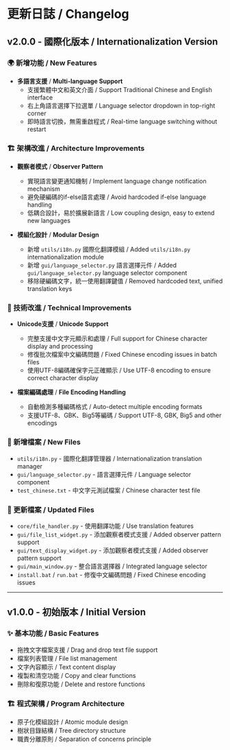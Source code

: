 # 更新日誌 / Changelog

## v2.0.0 - 國際化版本 / Internationalization Version

### 🌍 新增功能 / New Features
- **多語言支援** / **Multi-language Support**
  - 支援繁體中文和英文介面 / Support Traditional Chinese and English interface
  - 右上角語言選擇下拉選單 / Language selector dropdown in top-right corner
  - 即時語言切換，無需重啟程式 / Real-time language switching without restart

### 🏗️ 架構改進 / Architecture Improvements
- **觀察者模式** / **Observer Pattern**
  - 實現語言變更通知機制 / Implement language change notification mechanism
  - 避免硬編碼的if-else語言處理 / Avoid hardcoded if-else language handling
  - 低耦合設計，易於擴展新語言 / Low coupling design, easy to extend new languages

- **模組化設計** / **Modular Design**
  - 新增 `utils/i18n.py` 國際化翻譯模組 / Added `utils/i18n.py` internationalization module
  - 新增 `gui/language_selector.py` 語言選擇元件 / Added `gui/language_selector.py` language selector component
  - 移除硬編碼文字，統一使用翻譯鍵值 / Removed hardcoded text, unified translation keys

### 🔧 技術改進 / Technical Improvements
- **Unicode支援** / **Unicode Support**
  - 完整支援中文字元顯示和處理 / Full support for Chinese character display and processing
  - 修復批次檔案中文編碼問題 / Fixed Chinese encoding issues in batch files
  - 使用UTF-8編碼確保字元正確顯示 / Use UTF-8 encoding to ensure correct character display

- **檔案編碼處理** / **File Encoding Handling**
  - 自動檢測多種編碼格式 / Auto-detect multiple encoding formats
  - 支援UTF-8、GBK、Big5等編碼 / Support UTF-8, GBK, Big5 and other encodings

### 📁 新增檔案 / New Files
- `utils/i18n.py` - 國際化翻譯管理器 / Internationalization translation manager
- `gui/language_selector.py` - 語言選擇元件 / Language selector component
- `test_chinese.txt` - 中文字元測試檔案 / Chinese character test file

### 🔄 更新檔案 / Updated Files
- `core/file_handler.py` - 使用翻譯功能 / Use translation features
- `gui/file_list_widget.py` - 添加觀察者模式支援 / Added observer pattern support
- `gui/text_display_widget.py` - 添加觀察者模式支援 / Added observer pattern support
- `gui/main_window.py` - 整合語言選擇器 / Integrated language selector
- `install.bat` / `run.bat` - 修復中文編碼問題 / Fixed Chinese encoding issues

---

## v1.0.0 - 初始版本 / Initial Version

### ✨ 基本功能 / Basic Features
- 拖拽文字檔案支援 / Drag and drop text file support
- 檔案列表管理 / File list management
- 文字內容顯示 / Text content display
- 複製和清空功能 / Copy and clear functions
- 刪除和復原功能 / Delete and restore functions

### 🏗️ 程式架構 / Program Architecture
- 原子化模組設計 / Atomic module design
- 樹狀目錄結構 / Tree directory structure
- 職責分離原則 / Separation of concerns principle 